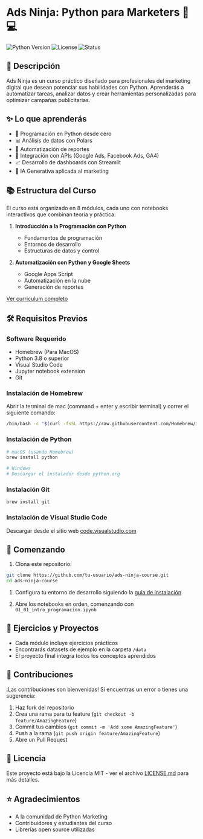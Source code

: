 # Ads Ninja: Python para Marketers 🥷💻

![Python Version](https://img.shields.io/badge/Python-3.8%2B-blue)
![License](https://img.shields.io/badge/License-MIT-green)
![Status](https://img.shields.io/badge/Status-Activo-success)

## 🎯 Descripción

Ads Ninja es un curso práctico diseñado para profesionales del marketing digital que desean potenciar sus habilidades con Python. Aprenderás a automatizar tareas, analizar datos y crear herramientas personalizadas para optimizar campañas publicitarias.

## ✨ Lo que aprenderás

- 🐍 Programación en Python desde cero
- 📊 Análisis de datos con Polars
- 🤖 Automatización de reportes
- 🔌 Integración con APIs (Google Ads, Facebook Ads, GA4)
- 📈 Desarrollo de dashboards con Streamlit
- 🧠 IA Generativa aplicada al marketing

## 📚 Estructura del Curso

El curso está organizado en 8 módulos, cada uno con notebooks interactivos que combinan teoría y práctica:

1. **Introducción a la Programación con Python**
   - Fundamentos de programación
   - Entornos de desarrollo
   - Estructuras de datos y control

2. **Automatización con Python y Google Sheets**
   - Google Apps Script
   - Automatización en la nube
   - Generación de reportes

[Ver curriculum completo](curriculum.md)

## 🛠️ Requisitos Previos

### Software Requerido
- Homebrew (Para MacOS)
- Python 3.8 o superior
- Visual Studio Code
- Jupyter notebook extension
- Git

### Instalación de Homebrew
Abrir la terminal de mac (command + enter y escribir terminal) y correr el siguiente comando:

```bash
/bin/bash -c "$(curl -fsSL https://raw.githubusercontent.com/Homebrew/install/HEAD/install.sh)"
```
### Instalación de Python
```bash
# macOS (usando Homebrew)
brew install python

# Windows
# Descargar el instalador desde python.org
```

### Instalación Git
```bash
brew install git
```
### Instalación de Visual Studio Code
Descargar desde el sitio web [code.visualstudio.com](https://code.visualstudio.com/download)


## 🚀 Comenzando

1. Clona este repositorio:
```bash
git clone https://github.com/tu-usuario/ads-ninja-course.git
cd ads-ninja-course
```
1. Configura tu entorno de desarrollo siguiendo la [guía de instalación](setup.md)

2. Abre los notebooks en orden, comenzando con `01_01_intro_programacion.ipynb`

## 📝 Ejercicios y Proyectos

- Cada módulo incluye ejercicios prácticos
- Encontrarás datasets de ejemplo en la carpeta `/data`
- El proyecto final integra todos los conceptos aprendidos

## 🤝 Contribuciones

¡Las contribuciones son bienvenidas! Si encuentras un error o tienes una sugerencia:

1. Haz fork del repositorio
2. Crea una rama para tu feature (`git checkout -b feature/AmazingFeature`)
3. Commit tus cambios (`git commit -m 'Add some AmazingFeature'`)
4. Push a la rama (`git push origin feature/AmazingFeature`)
5. Abre un Pull Request

## 📜 Licencia

Este proyecto está bajo la Licencia MIT - ver el archivo [LICENSE.md](LICENSE.md) para más detalles.


## ⭐️ Agradecimientos

- A la comunidad de Python Marketing
- Contribuidores y estudiantes del curso
- Librerías open source utilizadas

